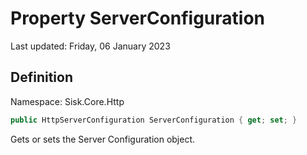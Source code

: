 # Property ServerConfiguration
Last updated: Friday, 06 January 2023

## Definition
Namespace: Sisk.Core.Http

```csharp
public HttpServerConfiguration ServerConfiguration { get; set; }
```

Gets or sets the Server Configuration object.


